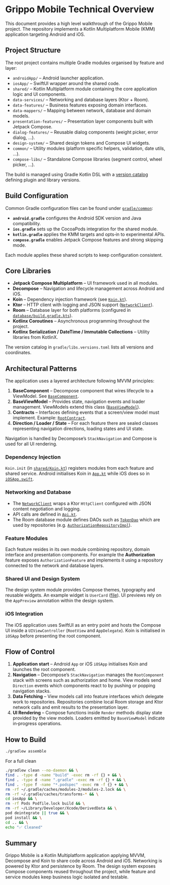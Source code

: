 # Grippo Mobile Technical Overview

This document provides a high level walkthrough of the Grippo Mobile project. The repository implements a Kotlin Multiplatform Mobile (KMM) application targeting Android and iOS.

## Project Structure

The root project contains multiple Gradle modules organised by feature and layer:

- `androidApp/` – Android launcher application.
- `iosApp/` – SwiftUI wrapper around the shared code.
- `shared/` – Kotlin Multiplatform module containing the core application logic and UI components.
- `data-services/` – Networking and database layers (Ktor + Room).
- `data-features/` – Business features exposing domain interfaces.
- `data-mappers/` – Mapping between network, database and domain models.
- `presentation-features/` – Presentation layer components built with Jetpack Compose.
- `dialog-features/` – Reusable dialog components (weight picker, error dialog, …).
- `design-system/` – Shared design tokens and Compose UI widgets.
- `common/` – Utility modules (platform specific helpers, validation, date utils, …).
- `compose-libs/` – Standalone Compose libraries (segment control, wheel picker, …).

The build is managed using Gradle Kotlin DSL with a [version catalog](../gradle/libs.versions.toml) defining plugin and library versions.

## Build Configuration

Common Gradle configuration files can be found under [`gradle/common`](../gradle/common):

- **`android.gradle`** configures the Android SDK version and Java compatibility.
- **`ios.gradle`** sets up the CocoaPods integration for the shared module.
- **`kotlin.gradle`** applies the KMM targets and opts‑in to experimental APIs.
- **`compose.gradle`** enables Jetpack Compose features and strong skipping mode.

Each module applies these shared scripts to keep configuration consistent.

## Core Libraries

- **Jetpack Compose Multiplatform** – UI framework used in all modules.
- **Decompose** – Navigation and lifecycle management across Android and iOS.
- **Koin** – Dependency injection framework (see [`Koin.kt`](../shared/src/commonMain/kotlin/com/grippo/shared/Koin.kt)).
- **Ktor** – HTTP client with logging and JSON support ([`NetworkClient`](../data-services/network/src/commonMain/kotlin/com/grippo/network/client/NetworkClient.kt)).
- **Room** – Database layer for both platforms (configured in [`database/build.gradle.kts`](../data-services/database/build.gradle.kts)).
- **Kotlinx Coroutines** – Asynchronous programming throughout the project.
- **Kotlinx Serialization / DateTime / Immutable Collections** – Utility libraries from KotlinX.

The version catalog in `gradle/libs.versions.toml` lists all versions and coordinates.

## Architectural Patterns

The application uses a layered architecture following MVVM principles:

1. **BaseComponent** – Decompose component that wires lifecycle to a ViewModel. See [`BaseComponent`](../common/core/src/commonMain/kotlin/com/grippo/core/BaseComponent.kt).
2. **BaseViewModel** – Provides state, navigation events and loader management. ViewModels extend this class ([`BaseViewModel`](../common/core/src/commonMain/kotlin/com/grippo/core/BaseViewModel.kt)).
3. **Contracts** – Interfaces defining events that a screen/view model must implement. Example: [`RootContract`](../shared/src/commonMain/kotlin/com/grippo/shared/root/RootContract.kt).
4. **Direction / Loader / State** – For each feature there are sealed classes representing navigation directions, loading states and UI state.

Navigation is handled by Decompose’s `StackNavigation` and Compose is used for all UI rendering.

### Dependency Injection

`Koin.init` (in [`shared/Koin.kt`](../shared/src/commonMain/kotlin/com/grippo/shared/Koin.kt)) registers modules from each feature and shared service. Android initialises Koin in [`App.kt`](../androidApp/src/main/java/com/grippo/android/App.kt) while iOS does so in [`iOSApp.swift`](../iosApp/iosApp/iOSApp.swift).

### Networking and Database

- The [`NetworkClient`](../data-services/network/src/commonMain/kotlin/com/grippo/network/client/NetworkClient.kt) wraps a Ktor `HttpClient` configured with JSON content negotiation and logging.
- API calls are defined in [`Api.kt`](../data-services/network/src/commonMain/kotlin/com/grippo/network/Api.kt).
- The Room database module defines DAOs such as [`TokenDao`](../data-services/database/src/commonMain/kotlin/com/grippo/database/dao/TokenDao.kt) which are used by repositories (e.g. [`AuthorizationRepositoryImpl`](../data-features/authorization/src/commonMain/kotlin/com/grippo/data.features.authorization/data/AuthorizationRepositoryImpl.kt)).

### Feature Modules

Each feature resides in its own module combining repository, domain interface and presentation components. For example the **Authorization** feature exposes `AuthorizationFeature` and implements it using a repository connected to the network and database layers.

### Shared UI and Design System

The design system module provides Compose themes, typography and reusable widgets. An example widget is `UserCard` ([file](../design-system/components/src/commonMain/kotlin/com/grippo/design.components/user/UserCard.kt)). UI previews rely on the `AppPreview` annotation within the design system.

### iOS Integration

The iOS application uses SwiftUI as an entry point and hosts the Compose UI inside a `UIViewController` (`RootView` and `AppDelegate`). Koin is initialised in `iOSApp` before presenting the root component.

## Flow of Control

1. **Application start** – Android `App` or iOS `iOSApp` initialises Koin and launches the root component.
2. **Navigation** – Decompose’s `StackNavigation` manages the `RootComponent` stack with screens such as authorization and home. View models send `Direction` events which components react to by pushing or popping navigation stacks.
3. **Data Fetching** – View models call into feature interfaces which delegate work to repositories. Repositories combine local Room storage and Ktor network calls and emit results to the presentation layer.
4. **UI Rendering** – Compose functions inside `Render` methods display state provided by the view models. Loaders emitted by `BaseViewModel` indicate in‑progress operations.

## How to Build

```bash
./gradlew assemble
```

For a full clean

```bash
./gradlew clean --no-daemon && \
find . -type d -name "build" -exec rm -rf {} + && \
find . -type d -name ".gradle" -exec rm -rf {} + && \
find . -type f -name "*.podspec" -exec rm -f {} + && \
rm -rf ~/.gradle/caches/modules-2/modules-2.lock && \
rm -rf ~/.gradle/caches/transforms-* && \
cd iosApp && \
rm -rf Pods Podfile.lock build && \
rm -rf ~/Library/Developer/Xcode/DerivedData && \
pod deintegrate || true && \
pod install && \
cd .. && \
echo "✅ Cleaned"

```

## Summary

Grippo Mobile is a Kotlin Multiplatform application applying MVVM, Decompose and Koin to share code across Android and iOS. Networking is powered by Ktor and persistence by Room. The design system exposes Compose components reused throughout the project, while feature and service modules keep business logic isolated and testable.